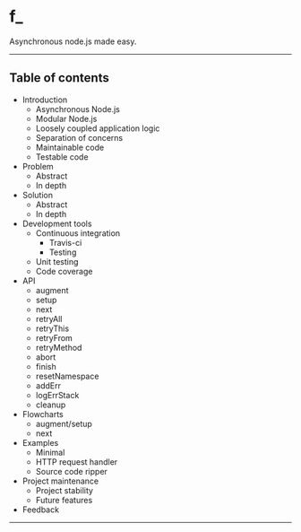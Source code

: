 f_
==

Asynchronous node.js made easy.

---


## Table of contents

* Introduction
    - Asynchronous Node.js
    - Modular Node.js
    - Loosely coupled application logic
    - Separation of concerns
    - Maintainable code
    - Testable code
* Problem
    - Abstract
    - In depth
* Solution
    - Abstract
    - In depth
* Development tools
    - Continuous integration
        + Travis-ci
        + Testing
    - Unit testing
    - Code coverage
* API
    - augment
    - setup
    - next
    - retryAll
    - retryThis
    - retryFrom
    - retryMethod
    - abort
    - finish
    - resetNamespace
    - addErr
    - logErrStack
    - cleanup
* Flowcharts
    - augment/setup
    - next
* Examples
    - Minimal
    - HTTP request handler
    - Source code ripper
* Project maintenance
    - Project stability
    - Future features
* Feedback


---